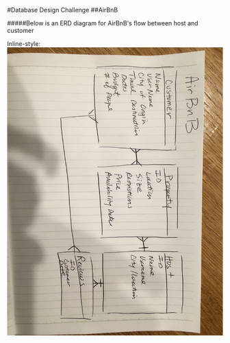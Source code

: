 #Database Design Challenge
##AirBnB

#####Below is an ERD diagram for AirBnB's flow between host and customer 


Inline-style:
![diagram](airbnb.jpeg)